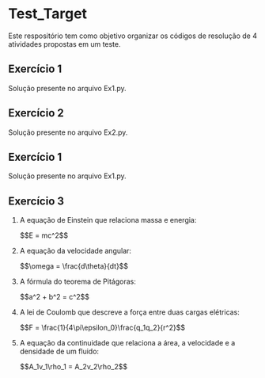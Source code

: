 # Test_Target
 Este respositório tem como objetivo organizar os códigos de resolução de 4 atividades propostas em um teste.
## Exercício 1
Solução presente no arquivo Ex1.py.
## Exercício 2
Solução presente no arquivo Ex2.py.
## Exercício 1
Solução presente no arquivo Ex1.py.
## Exercício 3
<ol>
  <li>
    <p>A equação de Einstein que relaciona massa e energia:</p>
    <p>$$E = mc^2$$</p>
  </li>
  <li>
    <p>A equação da velocidade angular:</p>
    <p>$$\omega = \frac{d\theta}{dt}$$</p>
  </li>
  <li>
    <p>A fórmula do teorema de Pitágoras:</p>
    <p>$$a^2 + b^2 = c^2$$</p>
  </li>
  <li>
    <p>A lei de Coulomb que descreve a força entre duas cargas elétricas:</p>
    <p>$$F = \frac{1}{4\pi\epsilon_0}\frac{q_1q_2}{r^2}$$</p>
  </li>
  <li>
    <p>A equação da continuidade que relaciona a área, a velocidade e a densidade de um fluido:</p>
    <p>$$A_1v_1\rho_1 = A_2v_2\rho_2$$</p>
  </li>
</ol>